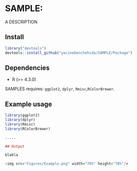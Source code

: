 # SAMPLE: 

A DESCRIPTION

## Install

``` r
library("devtools")
devtools::install_github("yacinebenchehida/SAMPLE/Package")
```

## Dependencies

-   R (\>= 4.3.0)

SAMPLES requires: `ggplot2`, `dplyr`, `Rmisc`,`RColorBrewer`.

## Example usage

``` r
library(ggplot2)
library(dplyr)
library(Rmisc)
library(RColorBrewer)

.....

## Output

blabla

<img src="Figures/Example.png" width="70%" height="70%"/>

